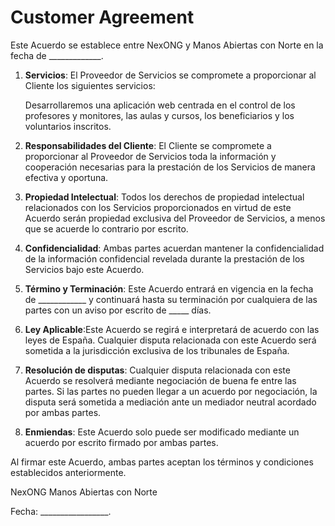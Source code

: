 # Customer Agreement

Este Acuerdo se establece entre NexONG y Manos Abiertas con Norte en la fecha de \_\_\_\_\_\_\_\_\_\_\_\_\_.

1. **Servicios**: El Proveedor de Servicios se compromete a proporcionar al Cliente los siguientes servicios:

	Desarrollaremos una aplicación web centrada en el control de los profesores y monitores, las aulas y cursos, los beneficiarios y los voluntarios inscritos.

2. **Responsabilidades del Cliente**: El Cliente se compromete a proporcionar al Proveedor de Servicios toda la información y cooperación necesarias para la prestación de los Servicios de manera efectiva y oportuna.
2. **Propiedad Intelectual**: Todos los derechos de propiedad intelectual relacionados con los Servicios proporcionados en virtud de este Acuerdo serán propiedad exclusiva del Proveedor de Servicios, a menos que se acuerde lo contrario por escrito.
2. **Confidencialidad**: Ambas partes acuerdan mantener la confidencialidad de la información confidencial revelada durante la prestación de los Servicios bajo este Acuerdo.
2. **Término y Terminación**: Este Acuerdo entrará en vigencia en la fecha de \_\_\_\_\_\_\_\_\_\_\_\_ y continuará hasta su terminación por cualquiera de las partes con un aviso por escrito de \_\_\_\_\_ días.
2. **Ley Aplicable**:Este Acuerdo se regirá e interpretará de acuerdo con las leyes de España. Cualquier disputa relacionada con este Acuerdo será sometida a la jurisdicción exclusiva de los tribunales de España.
2. **Resolución de disputas**: Cualquier disputa relacionada con este Acuerdo se resolverá mediante negociación de buena fe entre las partes. Si las partes no pueden llegar a un acuerdo por negociación, la disputa será sometida a mediación ante un mediador neutral acordado por ambas partes.
2. **Enmiendas**: Este Acuerdo solo puede ser modificado mediante un acuerdo por escrito firmado por ambas partes.

Al firmar este Acuerdo, ambas partes aceptan los términos y condiciones establecidos anteriormente.

NexONG							 Manos Abiertas con Norte 



Fecha: \_\_\_\_\_\_\_\_\_\_\_\_\_\_\_\_\_.
